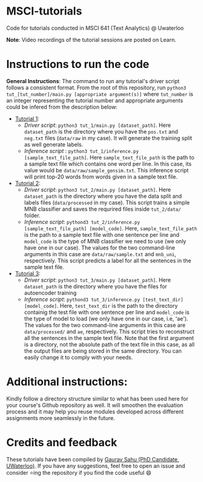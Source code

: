 # MSCI-tutorials
Code for tutorials conducted in MSCI 641 (Text Analytics) @ Uwaterloo

**Note**: Video recordings of the tutorial sessions are posted on Learn.

# Instructions to run the code
**General Instructions**: The command to run any tutorial's driver script follows a consistent format. From the root of this repository, run `python3 tut_[tut_number]/main.py [appropriate argument(s)]` where `tut_number` is an integer representing the tutorial number and appropriate arguments could be infered from the description below:

- [Tutorial 1](tut_1):
  - *Driver script*: `python3 tut_1/main.py [dataset_path]`. Here `dataset_path` is the directory where you have the `pos.txt` and `neg.txt` files (`data/raw` in my case). It will generate the training split as well generate labels.
  - *Inference script* : `python3 tut_1/inference.py [sample_text_file_path]`. Here `sample_text_file_path` is the path to a sample text file which contains one word per line. In this case, its value would be `data/raw/sample_gensim.txt`. This inference script will print top-20 words from words given in a sample text file.
- [Tutorial 2](tut_2):
  - *Driver script*: `python3 tut_2/main.py [dataset_path]`. Here `dataset_path` is the directory where you have the data split and labels files (`data/processed` in my case). This script trains a simple MNB classifier and saves the requrired files inside `tut_2/data/` folder.
  - *Inference script*: `pythond3 tut_2/inference.py [sample_text_file_path] [model_code]`. Here, `sample_text_file_path` is the path to a sample text file with one sentence per line and `model_code` is the type of MNB classifier we need to use (we only have one in our case). The values for the two command-line arguments in this case are `data/raw/sample.txt` and `mnb_uni`, respectively. This script predicts a label for all the sentences in the sample text file.
- [Tutorial 3](tut_3):
  - *Driver script*: `python3 tut_3/main.py [dataset_path]`. Here `dataset_path` is the directory where you have the files for autoencoder training
  - *Inference script*: `pythond3 tut_3/inference.py [test_text_dir] [model_code]`. Here, `test_text_dir` is the path to the directory containig the test file with one sentence per line and `model_code` is the type of model to load (we only have one in our case, i.e, 'ae'). The values for the two command-line arguments in this case are `data/processed/` and `ae`, respectively. This script tries to reconstruct all the sentences in the sample text file. Note that the first argument is a directory, not the absolute path of the text file in this case, as all the output files are being stored in the same directory. You can easily change it to comply with your needs.

# Additional instructions:
Kindly follow a directory structure similar to what has been used here for your course's Github repository as well. It will smoothen the evaluation process and it may help you reuse modules developed across different assignments more seamlessly in the future.

# Credits and feedback
These tutorials have been compiled by [Gaurav Sahu (PhD Candidate, UWaterloo)](https://github.com/demfier). If you have any suggestions, feel free to open an issue and consider :star:ing the repository if you find the code useful :smile:
